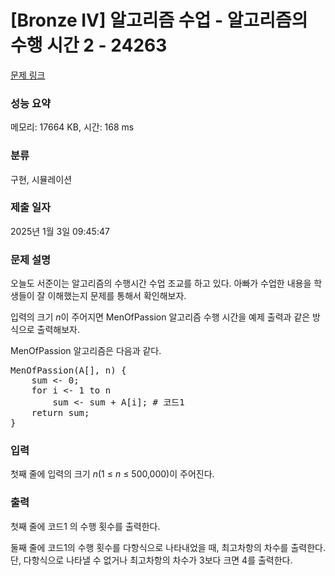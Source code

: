 # [Bronze IV] 알고리즘 수업 - 알고리즘의 수행 시간 2 - 24263 

[문제 링크](https://www.acmicpc.net/problem/24263) 

### 성능 요약

메모리: 17664 KB, 시간: 168 ms

### 분류

구현, 시뮬레이션

### 제출 일자

2025년 1월 3일 09:45:47

### 문제 설명

<p style="user-select: auto !important;">오늘도 서준이는 알고리즘의 수행시간 수업 조교를 하고 있다. 아빠가 수업한 내용을 학생들이 잘 이해했는지 문제를 통해서 확인해보자.</p>

<p style="user-select: auto !important;">입력의 크기 <em style="user-select: auto !important;">n</em>이 주어지면 MenOfPassion 알고리즘 수행 시간을 예제 출력과 같은 방식으로 출력해보자.</p>

<p style="user-select: auto !important;">MenOfPassion 알고리즘은 다음과 같다.</p>

<pre style="user-select: auto !important;">MenOfPassion(A[], n) {
    sum <- 0;
    for i <- 1 to n
        sum <- sum + A[i]; # 코드1
    return sum;
}</pre>

### 입력 

 <p style="user-select: auto !important;">첫째 줄에 입력의 크기 <em style="user-select: auto !important;">n</em>(1 ≤ <i style="user-select: auto !important;">n</i> ≤ 500,000)이 주어진다.</p>

### 출력 

 <p style="user-select: auto !important;">첫째 줄에 코드1 의 수행 횟수를 출력한다.</p>

<p style="user-select: auto !important;">둘째 줄에 코드1의 수행 횟수를 다항식으로 나타내었을 때, 최고차항의 차수를 출력한다. 단, 다항식으로 나타낼 수 없거나 최고차항의 차수가 3보다 크면 4를 출력한다.</p>

